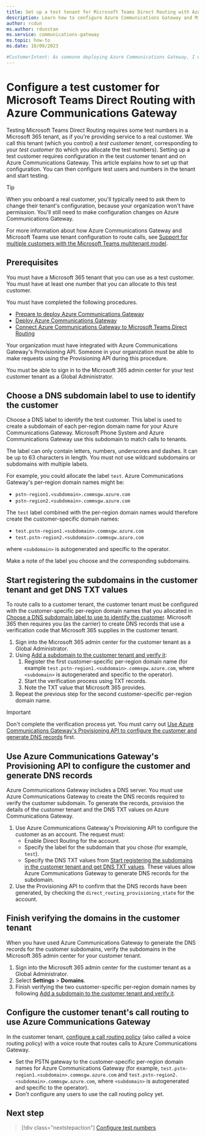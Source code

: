 ```yaml
---
title: Set up a test tenant for Microsoft Teams Direct Routing with Azure Communications Gateway
description: Learn how to configure Azure Communications Gateway and Microsoft 365 for a Microsoft Teams Direct Routing customer for testing.
author: rcdun
ms.author: rdunstan
ms.service: communications-gateway
ms.topic: how-to
ms.date: 10/09/2023

#CustomerIntent: As someone deploying Azure Communications Gateway, I want to test my deployment so that I can be sure that calls work.
---
```


# Configure a test customer for Microsoft Teams Direct Routing with Azure Communications Gateway

Testing Microsoft Teams Direct Routing requires some test numbers in a Microsoft 365 tenant, as if you're providing service to a real customer. We call this tenant (which you control) a _test customer tenant_, corresponding to your _test customer_ (to which you allocate the test numbers). Setting up a test customer requires configuration in the test customer tenant and on Azure Communications Gateway. This article explains how to set up that configuration. You can then configure test users and numbers in the tenant and start testing.

> [!TIP]
> When you onboard a real customer, you'll typically need to ask them to change their tenant's configuration, because your organization won't have permission. You'll still need to make configuration changes on Azure Communications Gateway.
>
> For more information about how Azure Communications Gateway and Microsoft Teams use tenant configuration to route calls, see [Support for multiple customers with the Microsoft Teams multitenant model](interoperability-teams-direct-routing.md#support-for-multiple-customers-with-the-microsoft-teams-multitenant-model).

## Prerequisites

You must have a Microsoft 365 tenant that you can use as a test customer. You must have at least one number that you can allocate to this test customer.

You must have completed the following procedures.

- [Prepare to deploy Azure Communications Gateway](prepare-to-deploy.md)
- [Deploy Azure Communications Gateway](deploy.md)
- [Connect Azure Communications Gateway to Microsoft Teams Direct Routing](connect-teams-direct-routing.md)

Your organization must have integrated with Azure Communications Gateway's Provisioning API. Someone in your organization must be able to make requests using the Provisioning API during this procedure.

You must be able to sign in to the Microsoft 365 admin center for your test customer tenant as a Global Administrator.

## Choose a DNS subdomain label to use to identify the customer

Choose a DNS label to identify the test customer. This label is used to create a subdomain of each per-region domain name for your Azure Communications Gateway. Microsoft Phone System and Azure Communications Gateway use this subdomain to match calls to tenants.

The label can only contain letters, numbers, underscores and dashes. It can be up to 63 characters in length. You must not use wildcard subdomains or subdomains with multiple labels.

For example, you could allocate the label `test`. Azure Communications Gateway's per-region domain names might be:
* `pstn-region1.<subdomain>.commsgw.azure.com`
* `pstn-region2.<subdomain>.commsgw.azure.com`

The `test` label combined with the per-region domain names would therefore create the customer-specific domain names:

* `test.pstn-region1.<subdomain>.commsgw.azure.com`
* `test.pstn-region2.<subdomain>.commsgw.azure.com`

where `<subdomain>` is autogenerated and specific to the operator.

Make a note of the label you choose and the corresponding subdomains.

## Start registering the subdomains in the customer tenant and get DNS TXT values

To route calls to a customer tenant, the customer tenant must be configured with the customer-specific per-region domain names that you allocated in [Choose a DNS subdomain label to use to identify the customer](#choose-a-dns-subdomain-label-to-use-to-identify-the-customer). Microsoft 365 then requires you (as the carrier) to create DNS records that use a verification code that Microsoft 365 supplies in the customer tenant.

1. Sign into the Microsoft 365 admin center for the customer tenant as a Global Administrator.
1. Using [Add a subdomain to the customer tenant and verify it](/microsoftteams/direct-routing-sbc-multiple-tenants#add-a-subdomain-to-the-customer-tenant-and-verify-it):
    1. Register the first customer-specific per-region domain name (for example `test.pstn-region1.<subdomain>.commsgw.azure.com`, where `<subdomain>` is autogenerated and specific to the operator).
    1. Start the verification process using TXT records.
    1. Note the TXT value that Microsoft 365 provides.
1. Repeat the previous step for the second customer-specific per-region domain name.

> [!IMPORTANT]
> Don't complete the verification process yet. You must carry out [Use Azure Communications Gateway's Provisioning API to configure the customer and generate DNS records](#use-azure-communications-gateways-provisioning-api-to-configure-the-customer-and-generate-dns-records) first.

## Use Azure Communications Gateway's Provisioning API to configure the customer and generate DNS records

Azure Communications Gateway includes a DNS server. You must use Azure Communications Gateway to create the DNS records required to verify the customer subdomain. To generate the records, provision the details of the customer tenant and the DNS TXT values on Azure Communications Gateway.

1. Use Azure Communications Gateway's Provisioning API to configure the customer as an account. The request must:
    - Enable Direct Routing for the account.
    - Specify the label for the subdomain that you chose (for example, `test`).
    - Specify the DNS TXT values from [Start registering the subdomains in the customer tenant and get DNS TXT values](#start-registering-the-subdomains-in-the-customer-tenant-and-get-dns-txt-values). These values allow Azure Communications Gateway to generate DNS records for the subdomain.
2. Use the Provisioning API to confirm that the DNS records have been generated, by checking the `direct_routing_provisioning_state` for the account.

## Finish verifying the domains in the customer tenant

When you have used Azure Communications Gateway to generate the DNS records for the customer subdomains, verify the subdomains in the Microsoft 365 admin center for your customer tenant.

1. Sign into the Microsoft 365 admin center for the customer tenant as a Global Administrator.
1. Select **Settings** > **Domains**.
1. Finish verifying the two customer-specific per-region domain names by following [Add a subdomain to the customer tenant and verify it](/microsoftteams/direct-routing-sbc-multiple-tenants#add-a-subdomain-to-the-customer-tenant-and-verify-it).

## Configure the customer tenant's call routing to use Azure Communications Gateway

In the customer tenant, [configure a call routing policy](/microsoftteams/direct-routing-voice-routing) (also called a voice routing policy) with a voice route that routes calls to Azure Communications Gateway.
- Set the PSTN gateway to the customer-specific per-region domain names for Azure Communications Gateway (for example, `test.pstn-region1.<subdomain>.commsgw.azure.com` and `test.pstn-region2.<subdomain>.commsgw.azure.com`, where `<subdomain>` is autogenerated and specific to the operator).
- Don't configure any users to use the call routing policy yet.

## Next step

> [!div class="nextstepaction"]
> [Configure test numbers](configure-test-numbers-teams-direct-routing.md)